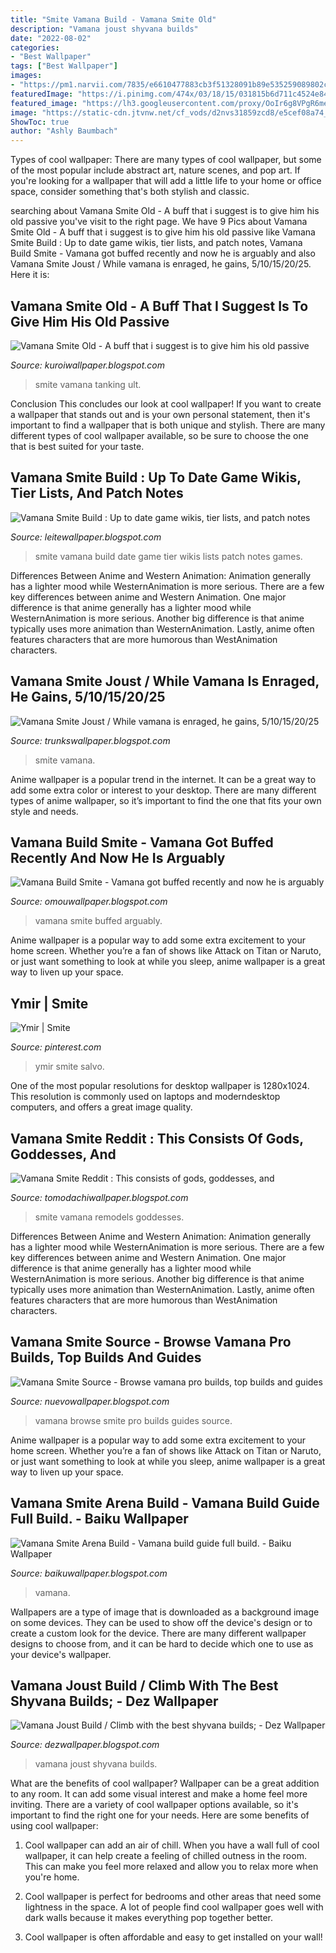 ```yaml
---
title: "Smite Vamana Build - Vamana Smite Old"
description: "Vamana joust shyvana builds"
date: "2022-08-02"
categories:
- "Best Wallpaper"
tags: ["Best Wallpaper"]
images:
- "https://pm1.narvii.com/7835/e6610477883cb3f51328091b89e535259089802cr1-1023-387v2_hq.jpg"
featuredImage: "https://i.pinimg.com/474x/03/18/15/031815b6d711c4524e844341a9cc346c.jpg"
featured_image: "https://lh3.googleusercontent.com/proxy/OoIr6g8VPgR6meaKY-6WOLDMv3tBM13zGwTdjFVAD_SJLF3TWAPoyshjyhgMqx52FmzN4A9jYaxUDNVBDO-pXqPzjWCB99VduFUoFWATXOmCgt7r=w1200-h630-p-k-no-nu"
image: "https://static-cdn.jtvnw.net/cf_vods/d2nvs31859zcd8/e5cef08a74_swindyyyy_19778100656_406380894/thumb/thumb52177016-320x180.jpg"
ShowToc: true
author: "Ashly Baumbach"
---
```



Types of cool wallpaper:
There are many types of cool wallpaper, but some of the most popular include abstract art, nature scenes, and pop art. If you're looking for a wallpaper that will add a little life to your home or office space, consider something that's both stylish and classic.

	

		
searching about Vamana Smite Old - A buff that i suggest is to give him his old passive you've visit to the right page. We have 9 Pics about Vamana Smite Old - A buff that i suggest is to give him his old passive like Vamana Smite Build : Up to date game wikis, tier lists, and patch notes, Vamana Build Smite - Vamana got buffed recently and now he is arguably and also Vamana Smite Joust / While vamana is enraged, he gains, 5/10/15/20/25. Here it is:
		
    
## Vamana Smite Old - A Buff That I Suggest Is To Give Him His Old Passive

<img loading=lazy src="https://img.favpng.com/16/10/22/vamana-smite-infant-hou-yi-the-path-png-favpng-v99gZickYrF7Q4b9W4JiEB4Wq.jpg" onerror="this.onerror=null;this.src='https://tse2.mm.bing.net/th?id=OIP.w7eKFSuS24MXiZLESfgQYQHaEd&amp;pid=15.1';" alt="Vamana Smite Old - A buff that i suggest is to give him his old passive">

_Source: kuroiwallpaper.blogspot.com_

>smite vamana tanking ult. 

	

Conclusion
This concludes our look at cool wallpaper! If you want to create a wallpaper that stands out and is your own personal statement, then it's important to find a wallpaper that is both unique and stylish. There are many different types of cool wallpaper available, so be sure to choose the one that is best suited for your taste.

    
## Vamana Smite Build : Up To Date Game Wikis, Tier Lists, And Patch Notes

<img loading=lazy src="https://pm1.narvii.com/7835/e6610477883cb3f51328091b89e535259089802cr1-1023-387v2_hq.jpg" onerror="this.onerror=null;this.src='https://tse3.mm.bing.net/th?id=OIP.NrnTsvnwUVzTZ3XHeMqpiQHaCz&amp;pid=15.1';" alt="Vamana Smite Build : Up to date game wikis, tier lists, and patch notes">

_Source: leitewallpaper.blogspot.com_

>smite vamana build date game tier wikis lists patch notes games. 

	

Differences Between Anime and Western Animation: Animation generally has a lighter mood while WesternAnimation is more serious.
There are a few key differences between anime and Western Animation. One major difference is that anime generally has a lighter mood while WesternAnimation is more serious. Another big difference is that anime typically uses more animation than WesternAnimation. Lastly, anime often features characters that are more humorous than WestAnimation characters.

    
## Vamana Smite Joust / While Vamana Is Enraged, He Gains, 5/10/15/20/25

<img loading=lazy src="https://static-cdn.jtvnw.net/cf_vods/d2nvs31859zcd8/e5cef08a74_swindyyyy_19778100656_406380894/thumb/thumb52177016-320x180.jpg" onerror="this.onerror=null;this.src='https://tse4.mm.bing.net/th?id=OIP.NmioIwX3S-l_lMgJ7v8tvwAAAA&amp;pid=15.1';" alt="Vamana Smite Joust / While vamana is enraged, he gains, 5/10/15/20/25">

_Source: trunkswallpaper.blogspot.com_

>smite vamana. 

	

Anime wallpaper is a popular trend in the internet. It can be a great way to add some extra color or interest to your desktop. There are many different types of anime wallpaper, so it’s important to find the one that fits your own style and needs.

    
## Vamana Build Smite - Vamana Got Buffed Recently And Now He Is Arguably

<img loading=lazy src="https://i.ytimg.com/vi/P2M7SdrSlSI/maxresdefault.jpg" onerror="this.onerror=null;this.src='https://tse3.mm.bing.net/th?id=OIP.Do9llDULuzeeCTfzjFrI8AHaEK&amp;pid=15.1';" alt="Vamana Build Smite - Vamana got buffed recently and now he is arguably">

_Source: omouwallpaper.blogspot.com_

>vamana smite buffed arguably. 

	

Anime wallpaper is a popular way to add some extra excitement to your home screen. Whether you’re a fan of shows like Attack on Titan or Naruto, or just want something to look at while you sleep, anime wallpaper is a great way to liven up your space.

    
## Ymir | Smite

<img loading=lazy src="https://i.pinimg.com/474x/03/18/15/031815b6d711c4524e844341a9cc346c.jpg" onerror="this.onerror=null;this.src='https://tse1.mm.bing.net/th?id=OIP.oEYYpW2PKRNPcXWhQA8BfwAAAA&amp;pid=15.1';" alt="Ymir | Smite">

_Source: pinterest.com_

>ymir smite salvo. 

	

One of the most popular resolutions for desktop wallpaper is 1280x1024. This resolution is commonly used on laptops and moderndesktop computers, and offers a great image quality.

    
## Vamana Smite Reddit : This Consists Of Gods, Goddesses, And

<img loading=lazy src="https://preview.redd.it/wvb65r5lyu751.jpg?auto=webp&amp;s=ca2069e0c2668a4341252bbd4414c45fbbce35ff" onerror="this.onerror=null;this.src='https://tse1.mm.bing.net/th?id=OIP.eMfPT73kC773Y1KQe5jJlQHaEO&amp;pid=15.1';" alt="Vamana Smite Reddit : This consists of gods, goddesses, and">

_Source: tomodachiwallpaper.blogspot.com_

>smite vamana remodels goddesses. 

	

Differences Between Anime and Western Animation: Animation generally has a lighter mood while WesternAnimation is more serious.
There are a few key differences between anime and Western Animation. One major difference is that anime generally has a lighter mood while WesternAnimation is more serious. Another big difference is that anime typically uses more animation than WesternAnimation. Lastly, anime often features characters that are more humorous than WestAnimation characters.

    
## Vamana Smite Source - Browse Vamana Pro Builds, Top Builds And Guides

<img loading=lazy src="https://i.ytimg.com/vi/yhEnFB_Ba1I/maxresdefault.jpg" onerror="this.onerror=null;this.src='https://tse4.mm.bing.net/th?id=OIP.NyT0tlwXH8nwHFLUhUrKzAHaEK&amp;pid=15.1';" alt="Vamana Smite Source - Browse vamana pro builds, top builds and guides">

_Source: nuevowallpaper.blogspot.com_

>vamana browse smite pro builds guides source. 

	

Anime wallpaper is a popular way to add some extra excitement to your home screen. Whether you’re a fan of shows like Attack on Titan or Naruto, or just want something to look at while you sleep, anime wallpaper is a great way to liven up your space.

    
## Vamana Smite Arena Build - Vamana Build Guide Full Build. - Baiku Wallpaper

<img loading=lazy src="https://lh3.googleusercontent.com/proxy/OoIr6g8VPgR6meaKY-6WOLDMv3tBM13zGwTdjFVAD_SJLF3TWAPoyshjyhgMqx52FmzN4A9jYaxUDNVBDO-pXqPzjWCB99VduFUoFWATXOmCgt7r=w1200-h630-p-k-no-nu" onerror="this.onerror=null;this.src='https://tse1.mm.bing.net/th?id=OIP.MpYvL_h_wPlA5MtbI3oXtQHaD4&amp;pid=15.1';" alt="Vamana Smite Arena Build - Vamana build guide full build. - Baiku Wallpaper">

_Source: baikuwallpaper.blogspot.com_

>vamana. 

	

Wallpapers are a type of image that is downloaded as a background image on some devices. They can be used to show off the device's design or to create a custom look for the device. There are many different wallpaper designs to choose from, and it can be hard to decide which one to use as your device's wallpaper.

    
## Vamana Joust Build / Climb With The Best Shyvana Builds; - Dez Wallpaper

<img loading=lazy src="http://d1mt9jmphk9kik.cloudfront.net/teamdignitas/image1547746896.png" onerror="this.onerror=null;this.src='https://tse1.mm.bing.net/th?id=OIP.A10ZrSKWMw4LoU7g0NXSRQAAAA&amp;pid=15.1';" alt="Vamana Joust Build / Climb with the best shyvana builds; - Dez Wallpaper">

_Source: dezwallpaper.blogspot.com_

>vamana joust shyvana builds. 

	

What are the benefits of cool wallpaper?
Wallpaper can be a great addition to any room. It can add some visual interest and make a home feel more inviting. There are a variety of cool wallpaper options available, so it's important to find the right one for your needs. Here are some benefits of using cool wallpaper: 
1. Cool wallpaper can add an air of chill. When you have a wall full of cool wallpaper, it can help create a feeling of chilled outness in the room. This can make you feel more relaxed and allow you to relax more when you're home. 

2. Cool wallpaper is perfect for bedrooms and other areas that need some lightness in the space. A lot of people find cool wallpaper goes well with dark walls because it makes everything pop together better. 

3. Cool wallpaper is often affordable and easy to get installed on your wall!

